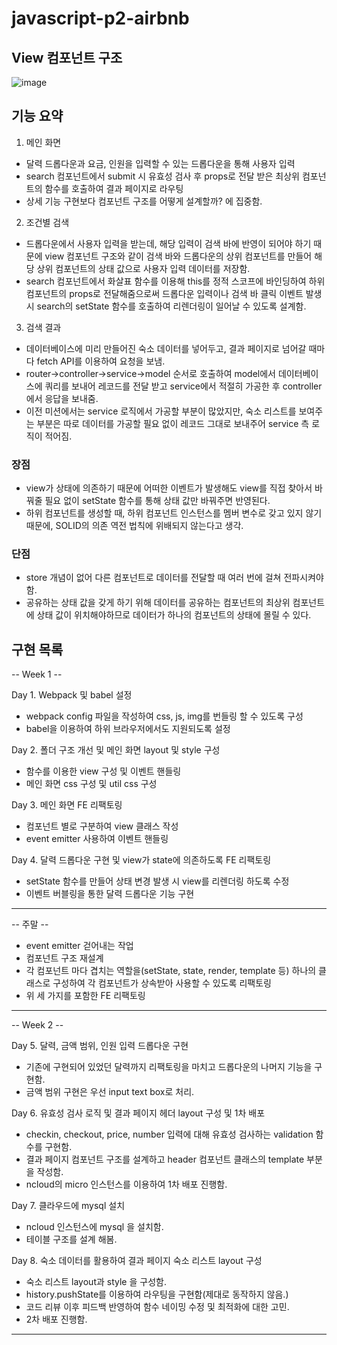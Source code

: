 # javascript-p2-airbnb

## View 컴포넌트 구조

![image](https://user-images.githubusercontent.com/49841765/133251571-5998a852-9011-4e2e-8fd3-3dce98a8bcd7.png)

## 기능 요약

1. 메인 화면

-   달력 드롭다운과 요금, 인원을 입력할 수 있는 드롭다운을 통해 사용자 입력
-   search 컴포넌트에서 submit 시 유효성 검사 후 props로 전달 받은 최상위 컴포넌트의 함수를 호출하여 결과 페이지로 라우팅
-   상세 기능 구현보다 컴포넌트 구조를 어떻게 설계할까? 에 집중함.

2. 조건별 검색

-   드롭다운에서 사용자 입력을 받는데, 해당 입력이 검색 바에 반영이 되어야 하기 때문에 view 컴포넌트 구조와 같이 검색 바와 드롭다운의 상위 컴포넌트를 만들어 해당 상위 컴포넌트의 상태 값으로 사용자 입력 데이터를 저장함.
-   search 컴포넌트에서 화살표 함수를 이용해 this를 정적 스코프에 바인딩하여 하위 컴포넌트의 props로 전달해줌으로써 드롭다운 입력이나 검색 바 클릭 이벤트 발생 시 search의 setState 함수를 호출하여 리렌더링이 일어날 수 있도록 설계함.

3. 검색 결과

-   데이터베이스에 미리 만들어진 숙소 데이터를 넣어두고, 결과 페이지로 넘어갈 때마다 fetch API를 이용하여 요청을 보냄.
-   router->controller->service->model 순서로 호출하여 model에서 데이터베이스에 쿼리를 보내어 레코드를 전달 받고 service에서 적절히 가공한 후 controller에서 응답을 보내줌.
-   이전 미션에서는 service 로직에서 가공할 부분이 많았지만, 숙소 리스트를 보여주는 부분은 따로 데이터를 가공할 필요 없이 레코드 그대로 보내주어 service 측 로직이 적어짐.

### 장점

-   view가 상태에 의존하기 때문에 어떠한 이벤트가 발생해도 view를 직접 찾아서 바꿔줄 필요 없이 setState 함수를 통해 상태 값만 바꿔주면 반영된다.
-   하위 컴포넌트를 생성할 때, 하위 컴포넌트 인스턴스를 멤버 변수로 갖고 있지 않기 때문에, SOLID의 의존 역전 법칙에 위배되지 않는다고 생각.

### 단점

-   store 개념이 없어 다른 컴포넌트로 데이터를 전달할 때 여러 번에 걸쳐 전파시켜야 함.
-   공유하는 상태 값을 갖게 하기 위해 데이터를 공유하는 컴포넌트의 최상위 컴포넌트에 상태 값이 위치해야하므로 데이터가 하나의 컴포넌트의 상태에 몰릴 수 있다.

## 구현 목록

-- Week 1 --

Day 1. Webpack 및 babel 설정

-   webpack config 파일을 작성하여 css, js, img를 번들링 할 수 있도록 구성
-   babel을 이용하여 하위 브라우저에서도 지원되도록 설정

Day 2. 폴더 구조 개선 및 메인 화면 layout 및 style 구성

-   함수를 이용한 view 구성 및 이벤트 핸들링
-   메인 화면 css 구성 및 util css 구성

Day 3. 메인 화면 FE 리팩토링

-   컴포넌트 별로 구분하여 view 클래스 작성
-   event emitter 사용하여 이벤트 핸들링

Day 4. 달력 드롭다운 구현 및 view가 state에 의존하도록 FE 리팩토링

-   setState 함수를 만들어 상태 변경 발생 시 view를 리렌더링 하도록 수정
-   이벤트 버블링을 통한 달력 드롭다운 기능 구현

---

-- 주말 --

-   event emitter 걷어내는 작업
-   컴포넌트 구조 재설계
-   각 컴포넌트 마다 겹치는 역할을(setState, state, render, template 등) 하나의 클래스로 구성하여 각 컴포넌트가 상속받아 사용할 수 있도록 리팩토링
-   위 세 가지를 포함한 FE 리팩토링

---

-- Week 2 --

Day 5. 달력, 금액 범위, 인원 입력 드롭다운 구현

-   기존에 구현되어 있었던 달력까지 리팩토링을 마치고 드롭다운의 나머지 기능을 구현함.
-   금액 범위 구현은 우선 input text box로 처리.

Day 6. 유효성 검사 로직 및 결과 페이지 헤더 layout 구성 및 1차 배포

-   checkin, checkout, price, number 입력에 대해 유효성 검사하는 validation 함수를 구현함.
-   결과 페이지 컴포넌트 구조를 설계하고 header 컴포넌트 클래스의 template 부분을 작성함.
-   ncloud의 micro 인스턴스를 이용하여 1차 배포 진행함.

Day 7. 클라우드에 mysql 설치

-   ncloud 인스턴스에 mysql 을 설치함.
-   테이블 구조를 설계 해봄.

Day 8. 숙소 데이터를 활용하여 결과 페이지 숙소 리스트 layout 구성

-   숙소 리스트 layout과 style 을 구성함.
-   history.pushState를 이용하여 라우팅을 구현함(제대로 동작하지 않음.)
-   코드 리뷰 이후 피드백 반영하여 함수 네이밍 수정 및 최적화에 대한 고민.
-   2차 배포 진행함.

---
